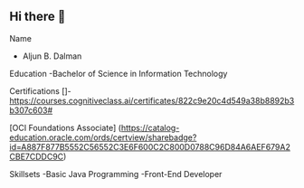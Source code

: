 ## Hi there 👋

Name 
- Aljun B. Dalman

Education 
-Bachelor of Science in Information Technology

Certifications 
[]-https://courses.cognitiveclass.ai/certificates/822c9e20c4d549a38b8892b3b307c603#

[OCI Foundations Associate] (https://catalog-education.oracle.com/ords/certview/sharebadge?id=A887F877B5552C56552C3E6F600C2C800D0788C96D84A6AEF679A2CBE7CDDC9C)

Skillsets 
-Basic Java Programming
-Front-End Developer



<!--
**aljundalman/aljundalman** is a ✨ _special_ ✨ repository because its `README.md` (this file) appears on your GitHub profile.

- 🔭 I’m currently working on ...
- 🌱 I’m currently learning ...
- 👯 I’m looking to collaborate on ...
- 🤔 I’m looking for help with ...
- 💬 Ask me about ...
- 📫 How to reach me: ...
- 😄 Pronouns: ...
- ⚡ Fun fact: ...
-->
